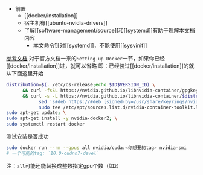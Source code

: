 - 前置
  - [[docker/installation]]
  - 宿主机有[[ubuntu-nvidia-drivers]]
  - 了解[[software-management/source]]和[[systemd]]有助于理解本文档内容
    - 本文命令针对[[systemd]]，不能使用[[sysvinit]]

[参考文档](https://docs.nvidia.com/datacenter/cloud-native/container-toolkit/install-guide.html#docker)
对于官方文档一来的`Setting up Docker`一节，如果你已经[[docker/installation]]过，就可以省略
即：已经装过[[docker/installation]]的就从下面这里开始
```sh
distribution=$(. /etc/os-release;echo $ID$VERSION_ID) \
      && curl -fsSL https://nvidia.github.io/libnvidia-container/gpgkey | sudo gpg --dearmor -o /usr/share/keyrings/nvidia-container-toolkit-keyring.gpg \
      && curl -s -L https://nvidia.github.io/libnvidia-container/$distribution/libnvidia-container.list | \
            sed 's#deb https://#deb [signed-by=/usr/share/keyrings/nvidia-container-toolkit-keyring.gpg] https://#g' | \
            sudo tee /etc/apt/sources.list.d/nvidia-container-toolkit.list; \
sudo apt-get update; \
sudo apt-get install -y nvidia-docker2; \
sudo systemctl restart docker
```
测试安装是否成功
```sh
sudo docker run --rm --gpus all nvidia/cuda:<你想要的tag> nvidia-smi
# 一个可能的tag: `10.0-cudnn7-devel`
```
注：`all`可能还能替换成整数指定gpu个数（如`2`）
